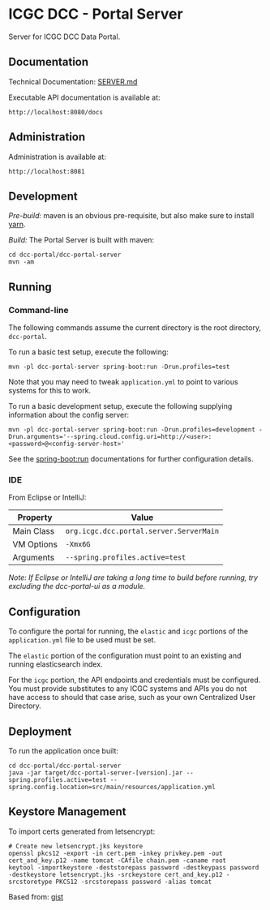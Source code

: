 # ICGC DCC - Portal Server

Server for ICGC DCC Data Portal. 

## Documentation

Technical Documentation: [SERVER.md](./SERVER.md)

Executable API documentation is available at:

	http://localhost:8080/docs

## Administration

Administration is available at:

	http://localhost:8081
  
## Development

*Pre-build:* maven is an obvious pre-requisite, but also make sure to install [yarn](https://yarnpkg.com/en/docs/install).

*Build:* The Portal Server is built with maven:

```shell
cd dcc-portal/dcc-portal-server
mvn -am
```

## Running

### Command-line

The following commands assume the current directory is the root directory, `dcc-portal`.

To run a basic test setup, execute the following:

```shell
mvn -pl dcc-portal-server spring-boot:run -Drun.profiles=test
```

Note that you may need to tweak `application.yml` to point to various systems for this to work.

To run a basic development setup, execute the following supplying information about the config server:

```shell
mvn -pl dcc-portal-server spring-boot:run -Drun.profiles=development -Drun.arguments='--spring.cloud.config.uri=http://<user>:<password>@<config-server-host>'
```

See the [spring-boot:run](http://docs.spring.io/spring-boot/docs/current/maven-plugin/run-mojo.html) documentations for further configuration details.

### IDE

From Eclipse or IntelliJ:

| Property   | Value                                   |
| ---------- | --------------------------------------- |
| Main Class | `org.icgc.dcc.portal.server.ServerMain` |
| VM Options | `-Xmx6G`                                |
| Arguments  | `--spring.profiles.active=test` |

*Note: If Eclipse or IntelliJ are taking a long time to build before running, try excluding
the dcc-portal-ui as a module.*
    

## Configuration

To configure the portal for running, the `elastic` and `icgc` portions of the `application.yml` file
to be used must be set.

The `elastic` portion of the configuration must point to an existing and running elasticsearch index. 

For the `icgc` portion, the API endpoints and credentials must be configured. You must provide substitutes to any
ICGC systems and APIs you do not have access to should that case arise, such as your own Centralized User Directory. 

## Deployment

To run the application once built:

```shell
cd dcc-portal/dcc-portal-server
java -jar target/dcc-portal-server-[version].jar --spring.profiles.active=test --spring.config.location=src/main/resources/application.yml
``` 
  
## Keystore Management

To import certs generated from letsencrypt:
 

```shell
# Create new letsencrypt.jks keystore
openssl pkcs12 -export -in cert.pem -inkey privkey.pem -out cert_and_key.p12 -name tomcat -CAfile chain.pem -caname root
keytool -importkeystore -deststorepass password -destkeypass password -destkeystore letsencrypt.jks -srckeystore cert_and_key.p12 -srcstoretype PKCS12 -srcstorepass password -alias tomcat
```
Based from: [gist](https://gist.github.com/mihkels/6e30e8e21acc68a55482#file-letsencrypt-sh-L9-L12)
